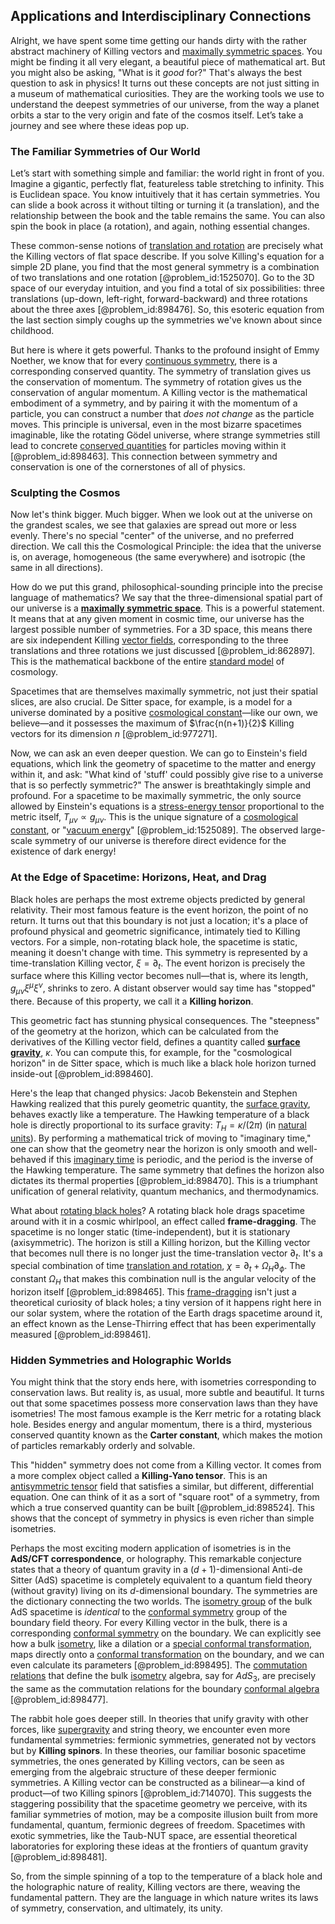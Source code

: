 ## Applications and Interdisciplinary Connections

Alright, we have spent some time getting our hands dirty with the rather abstract machinery of Killing vectors and [maximally symmetric spaces](@article_id:159983). You might be finding it all very elegant, a beautiful piece of mathematical art. But you might also be asking, "What is it *good* for?" That's always the best question to ask in physics! It turns out these concepts are not just sitting in a museum of mathematical curiosities. They are the working tools we use to understand the deepest symmetries of our universe, from the way a planet orbits a star to the very origin and fate of the cosmos itself. Let’s take a journey and see where these ideas pop up.

### The Familiar Symmetries of Our World

Let’s start with something simple and familiar: the world right in front of you. Imagine a gigantic, perfectly flat, featureless table stretching to infinity. This is Euclidean space. You know intuitively that it has certain symmetries. You can slide a book across it without tilting or turning it (a translation), and the relationship between the book and the table remains the same. You can also spin the book in place (a rotation), and again, nothing essential changes.

These common-sense notions of [translation and rotation](@article_id:169054) are precisely what the Killing vectors of flat space describe. If you solve Killing's equation for a simple 2D plane, you find that the most general symmetry is a combination of two translations and one rotation [@problem_id:1525070]. Go to the 3D space of our everyday intuition, and you find a total of six possibilities: three translations (up-down, left-right, forward-backward) and three rotations about the three axes [@problem_id:898476]. So, this esoteric equation from the last section simply coughs up the symmetries we've known about since childhood.

But here is where it gets powerful. Thanks to the profound insight of Emmy Noether, we know that for every [continuous symmetry](@article_id:136763), there is a corresponding conserved quantity. The symmetry of translation gives us the conservation of momentum. The symmetry of rotation gives us the conservation of angular momentum. A Killing vector is the mathematical embodiment of a symmetry, and by pairing it with the momentum of a particle, you can construct a number that *does not change* as the particle moves. This principle is universal, even in the most bizarre spacetimes imaginable, like the rotating Gödel universe, where strange symmetries still lead to concrete [conserved quantities](@article_id:148009) for particles moving within it [@problem_id:898463]. This connection between symmetry and conservation is one of the cornerstones of all of physics.

### Sculpting the Cosmos

Now let's think bigger. Much bigger. When we look out at the universe on the grandest scales, we see that galaxies are spread out more or less evenly. There's no special "center" of the universe, and no preferred direction. We call this the Cosmological Principle: the idea that the universe is, on average, homogeneous (the same everywhere) and isotropic (the same in all directions).

How do we put this grand, philosophical-sounding principle into the precise language of mathematics? We say that the three-dimensional spatial part of our universe is a **[maximally symmetric space](@article_id:157157)**. This is a powerful statement. It means that at any given moment in cosmic time, our universe has the largest possible number of symmetries. For a 3D space, this means there are six independent Killing [vector fields](@article_id:160890), corresponding to the three translations and three rotations we just discussed [@problem_id:862897]. This is the mathematical backbone of the entire [standard model](@article_id:136930) of cosmology.

Spacetimes that are themselves maximally symmetric, not just their spatial slices, are also crucial. De Sitter space, for example, is a model for a universe dominated by a positive [cosmological constant](@article_id:158803)—like our own, we believe—and it possesses the maximum of $\frac{n(n+1)}{2}$ Killing vectors for its dimension $n$ [@problem_id:977271].

Now, we can ask an even deeper question. We can go to Einstein's field equations, which link the geometry of spacetime to the matter and energy within it, and ask: "What kind of 'stuff' could possibly give rise to a universe that is so perfectly symmetric?" The answer is breathtakingly simple and profound. For a spacetime to be maximally symmetric, the only source allowed by Einstein's equations is a [stress-energy tensor](@article_id:146050) proportional to the metric itself, $T_{\mu\nu} \propto g_{\mu\nu}$. This is the unique signature of a [cosmological constant](@article_id:158803), or "[vacuum energy](@article_id:154573)" [@problem_id:1525089]. The observed large-scale symmetry of our universe is therefore direct evidence for the existence of dark energy!

### At the Edge of Spacetime: Horizons, Heat, and Drag

Black holes are perhaps the most extreme objects predicted by general relativity. Their most famous feature is the event horizon, the point of no return. It turns out that this boundary is not just a location; it's a place of profound physical and geometric significance, intimately tied to Killing vectors. For a simple, non-rotating black hole, the spacetime is static, meaning it doesn't change with time. This symmetry is represented by a time-translation Killing vector, $\xi = \partial_t$. The event horizon is precisely the surface where this Killing vector becomes null—that is, where its length, $g_{\mu\nu}\xi^\mu \xi^\nu$, shrinks to zero. A distant observer would say time has "stopped" there. Because of this property, we call it a **Killing horizon**.

This geometric fact has stunning physical consequences. The "steepness" of the geometry at the horizon, which can be calculated from the derivatives of the Killing vector field, defines a quantity called **[surface gravity](@article_id:160071)**, $\kappa$. You can compute this, for example, for the "cosmological horizon" in de Sitter space, which is much like a black hole horizon turned inside-out [@problem_id:898460].

Here's the leap that changed physics: Jacob Bekenstein and Stephen Hawking realized that this purely geometric quantity, the [surface gravity](@article_id:160071), behaves exactly like a temperature. The Hawking temperature of a black hole is directly proportional to its surface gravity: $T_H = \kappa / (2\pi)$ (in [natural units](@article_id:158659)). By performing a mathematical trick of moving to "imaginary time," one can show that the geometry near the horizon is only smooth and well-behaved if this [imaginary time](@article_id:138133) is periodic, and the period is the inverse of the Hawking temperature. The same symmetry that defines the horizon also dictates its thermal properties [@problem_id:898470]. This is a triumphant unification of general relativity, quantum mechanics, and thermodynamics.

What about [rotating black holes](@article_id:157311)? A rotating black hole drags spacetime around with it in a cosmic whirlpool, an effect called **frame-dragging**. The spacetime is no longer static (time-independent), but it is stationary (axisymmetric). The horizon is still a Killing horizon, but the Killing vector that becomes null there is no longer just the time-translation vector $\partial_t$. It's a special combination of time [translation and rotation](@article_id:169054), $\chi = \partial_t + \Omega_H \partial_\phi$. The constant $\Omega_H$ that makes this combination null is the angular velocity of the horizon itself [@problem_id:898465]. This [frame-dragging](@article_id:159698) isn't just a theoretical curiosity of black holes; a tiny version of it happens right here in our solar system, where the rotation of the Earth drags spacetime around it, an effect known as the Lense-Thirring effect that has been experimentally measured [@problem_id:898461].

### Hidden Symmetries and Holographic Worlds

You might think that the story ends here, with isometries corresponding to conservation laws. But reality is, as usual, more subtle and beautiful. It turns out that some spacetimes possess more conservation laws than they have isometries! The most famous example is the Kerr metric for a rotating black hole. Besides energy and angular momentum, there is a third, mysterious conserved quantity known as the **Carter constant**, which makes the motion of particles remarkably orderly and solvable.

This "hidden" symmetry does not come from a Killing vector. It comes from a more complex object called a **Killing-Yano tensor**. This is an [antisymmetric tensor](@article_id:190596) field that satisfies a similar, but different, differential equation. One can think of it as a sort of "square root" of a symmetry, from which a true conserved quantity can be built [@problem_id:898524]. This shows that the concept of symmetry in physics is even richer than simple isometries.

Perhaps the most exciting modern application of isometries is in the **AdS/CFT correspondence**, or holography. This remarkable conjecture states that a theory of quantum gravity in a $(d+1)$-dimensional Anti-de Sitter (AdS) spacetime is completely equivalent to a quantum field theory (without gravity) living on its $d$-dimensional boundary. The symmetries are the dictionary connecting the two worlds. The [isometry group](@article_id:161167) of the bulk AdS spacetime is *identical* to the [conformal symmetry](@article_id:141872) group of the boundary field theory. For every Killing vector in the bulk, there is a corresponding [conformal symmetry](@article_id:141872) on the boundary. We can explicitly see how a bulk [isometry](@article_id:150387), like a dilation or a [special conformal transformation](@article_id:148491), maps directly onto a [conformal transformation](@article_id:192788) on the boundary, and we can even calculate its parameters [@problem_id:898495]. The [commutation relations](@article_id:136286) that define the bulk [isometry](@article_id:150387) algebra, say for $AdS_3$, are precisely the same as the commutation relations for the boundary [conformal algebra](@article_id:158560) [@problem_id:898477].

The rabbit hole goes deeper still. In theories that unify gravity with other forces, like [supergravity](@article_id:148195) and string theory, we encounter even more fundamental symmetries: fermionic symmetries, generated not by vectors but by **Killing spinors**. In these theories, our familiar bosonic spacetime symmetries, the ones generated by Killing vectors, can be seen as emerging from the algebraic structure of these deeper fermionic symmetries. A Killing vector can be constructed as a bilinear—a kind of product—of two Killing spinors [@problem_id:714070]. This suggests the staggering possibility that the spacetime geometry we perceive, with its familiar symmetries of motion, may be a composite illusion built from more fundamental, quantum, fermionic degrees of freedom. Spacetimes with exotic symmetries, like the Taub-NUT space, are essential theoretical laboratories for exploring these ideas at the frontiers of quantum gravity [@problem_id:898481].

So, from the simple spinning of a top to the temperature of a black hole and the holographic nature of reality, Killing vectors are there, weaving the fundamental pattern. They are the language in which nature writes its laws of symmetry, conservation, and ultimately, its unity.
